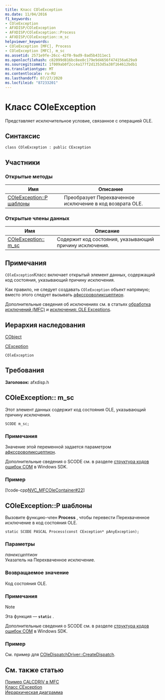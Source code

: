```yaml
---
title: Класс COleException
ms.date: 11/04/2016
f1_keywords:
- COleException
- AFXDISP/COleException
- AFXDISP/COleException::Process
- AFXDISP/COleException::m_sc
helpviewer_keywords:
- COleException [MFC], Process
- COleException [MFC], m_sc
ms.assetid: 2571e9fe-26cc-42f0-9ad9-8ad5b4311ec1
ms.openlocfilehash: c82099d816bc8ee8c179e9d4656f474156a629a9
ms.sourcegitcommit: 1f009ab0f2cc4a177f2d1353d5a38f164612bdb1
ms.translationtype: MT
ms.contentlocale: ru-RU
ms.lasthandoff: 07/27/2020
ms.locfileid: "87233201"
---
```

# <a name="coleexception-class"></a>Класс COleException

Представляет исключительное условие, связанное с операцией OLE.

## <a name="syntax"></a>Синтаксис

```
class COleException : public CException
```

## <a name="members"></a>Участники

### <a name="public-methods"></a>Открытые методы

|Имя|Описание|
|----------|-----------------|
|[COleException::P шаблоны](#process)|Преобразует Перехваченное исключение в код возврата OLE.|

### <a name="public-data-members"></a>Открытые члены данных

|Имя|Описание|
|----------|-----------------|
|[COleException:: m_sc](#m_sc)|Содержит код состояния, указывающий причину исключения.|

## <a name="remarks"></a>Примечания

`COleException`Класс включает открытый элемент данных, содержащий код состояния, указывающий причину исключения.

Как правило, не следует создавать `COleException` объект напрямую; вместо этого следует вызывать [афкссроволиксцептион](exception-processing.md#afxthrowoleexception).

Дополнительные сведения об исключениях см. в статьях [обработка исключений (MFC)](../../mfc/exception-handling-in-mfc.md) и [исключения: OLE Exceptions](../../mfc/exceptions-ole-exceptions.md).

## <a name="inheritance-hierarchy"></a>Иерархия наследования

[CObject](../../mfc/reference/cobject-class.md)

[CException](../../mfc/reference/cexception-class.md)

`COleException`

## <a name="requirements"></a>Требования

**Заголовок:** afxdisp.h

## <a name="coleexceptionm_sc"></a><a name="m_sc"></a>COleException:: m_sc

Этот элемент данных содержит код состояния OLE, указывающий причину исключения.

```
SCODE m_sc;
```

### <a name="remarks"></a>Примечания

Значение этой переменной задается параметром [афкссроволиксцептион](exception-processing.md#afxthrowoleexception).

Дополнительные сведения о SCODE см. в разделе [структура кодов ошибок COM](/windows/win32/com/structure-of-com-error-codes) в Windows SDK.

### <a name="example"></a>Пример

[!code-cpp[NVC_MFCOleContainer#22](../../mfc/codesnippet/cpp/coleexception-class_1.cpp)]

## <a name="coleexceptionprocess"></a><a name="process"></a>COleException::P шаблоны

Вызовите функцию-член **Process** , чтобы перевести Перехваченное исключение в код состояния OLE.

```
static SCODE PASCAL Process(const CException* pAnyException);
```

### <a name="parameters"></a>Параметры

*панексцептион*<br/>
Указатель на Перехваченное исключение.

### <a name="return-value"></a>Возвращаемое значение

Код состояния OLE.

### <a name="remarks"></a>Примечания

> [!NOTE]
> Эта функция — **`static`** .

Дополнительные сведения о SCODE см. в разделе [структура кодов ошибок COM](/windows/win32/com/structure-of-com-error-codes) в Windows SDK.

### <a name="example"></a>Пример

  См. пример для [COleDispatchDriver::CreateDispatch](../../mfc/reference/coledispatchdriver-class.md#createdispatch).

## <a name="see-also"></a>См. также статью

[Пример CALCDRIV в MFC](../../overview/visual-cpp-samples.md)<br/>
[Класс CException](../../mfc/reference/cexception-class.md)<br/>
[Иерархическая диаграмма](../../mfc/hierarchy-chart.md)
